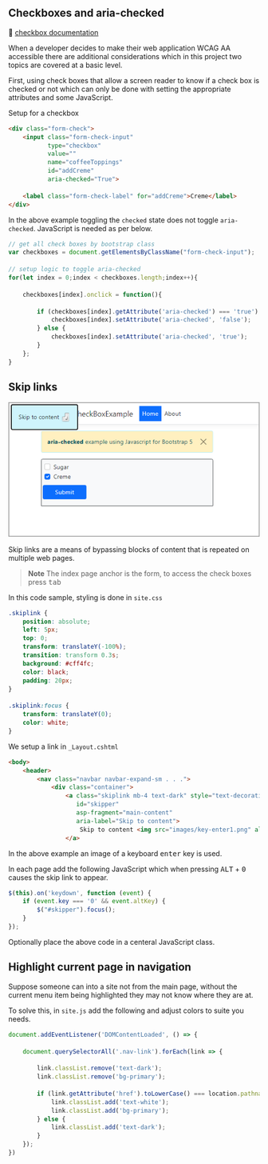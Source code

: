 ﻿## Checkboxes and aria-checked

:open_book: [checkbox documentation](https://getbootstrap.com/docs/5.0/forms/checks-radios/)

When a developer decides to make their web application WCAG AA accessible there are additional considerations which in this project two topics are covered at a basic level.

First, using check boxes that allow a screen reader to know if a check box is checked or not which can only be done with setting the appropriate attributes and some JavaScript.

Setup for a checkbox

```html
<div class="form-check">
    <input class="form-check-input"
           type="checkbox"
           value=""
           name="coffeeToppings"
           id="addCreme"
           aria-checked="True">

    <label class="form-check-label" for="addCreme">Creme</label>
</div>
```

In the above example toggling the `checked` state does not toggle `aria-checked`. JavaScript is needed as per below.

```javascript
// get all check boxes by bootstrap class
var checkboxes = document.getElementsByClassName("form-check-input");

// setup logic to toggle aria-checked
for(let index = 0;index < checkboxes.length;index++){

    checkboxes[index].onclick = function(){

        if (checkboxes[index].getAttribute('aria-checked') === 'true') {
            checkboxes[index].setAttribute('aria-checked', 'false');
        } else {
            checkboxes[index].setAttribute('aria-checked', 'true');
        }
    };
}
```

## Skip links

![Skip Link](wwwroot/images/skipLink.png)

Skip links are a means of bypassing blocks of content that is repeated on multiple web pages. 

> **Note**
> The index page anchor is the form, to access the check boxes press <kbd>tab</kbd>

In this code sample, styling is done in `site.css`

```css
.skiplink {
    position: absolute;
    left: 5px;
    top: 0;
    transform: translateY(-100%);
    transition: transform 0.3s;
    background: #cff4fc;
    color: black;
    padding: 20px;
}

.skiplink:focus {
    transform: translateY(0);
    color: white;
}
```

We setup a link in `_Layout.cshtml`

```html
<body>
    <header>
        <nav class="navbar navbar-expand-sm . . .">
            <div class="container">
                <a class="skiplink mb-4 text-dark" style="text-decoration: none;"
                   id="skipper"
                   asp-fragment="main-content"
                   aria-label="Skip to content">
                    Skip to content <img src="images/key-enter1.png" alt="Press enter to skip to main content"/>
                </a>
```

In the above example an image of a keyboard <kbd>enter</kbd> key is used.

In each page add the following JavaScript which when pressing <kbd>ALT</kbd> + <kbd>0</kbd> causes the skip link to appear.

```javascript
$(this).on('keydown', function (event) {
    if (event.key === '0' && event.altKey) {
        $("#skipper").focus();
    }
});
```

Optionally place the above code in a centeral JavaScript class.

## Highlight current page in navigation

Suppose someone can into a site not from the main page, without the current menu item being highlighted they may not know where they are at.

To solve this, in `site.js` add the following and adjust colors to suite you needs.

```javascript
document.addEventListener('DOMContentLoaded', () => {

    document.querySelectorAll('.nav-link').forEach(link => {

        link.classList.remove('text-dark');
        link.classList.remove('bg-primary');

        if (link.getAttribute('href').toLowerCase() === location.pathname.toLowerCase()) {
            link.classList.add('text-white');
            link.classList.add('bg-primary');
        } else {
            link.classList.add('text-dark');
        }
    });
})
```